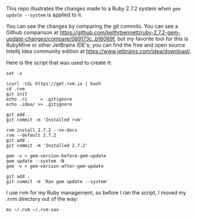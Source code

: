 This repo illustrates the changes made to a Ruby 2.7.2 system when `gem update --system` is applied to it.

You can see the changes by comparing the git commits. You can see a Github comparison at https://github.com/keithrbennett/ruby-2.7.2-gem-update-changes/compare/069173c..b16089f, but my favorite tool for this is RubyMine or other JetBrains IDE's; you can find the free and open source Intellij Idea community edition at https://www.jetbrains.com/idea/download/.

Here is the script that was used to create it:

```
set -x
 
\curl -sSL https://get.rvm.io | bash
cd .rvm
git init
echo .ri     > .gitignore
echo .idea/ >> .gitignore

git add .
git commit -m 'Installed rvm'

rvm install 2.7.2 --no-docs
rvm --default 2.7.2
git add .
git commit -m 'Installed 2.7.2'

gem -v > gem-version-before-gem-update
gem update --system -N
gem -v > gem-version-after-gem-update

git add .
git commit -m 'Ran gem update --system'
```

I use rvm for my Ruby management, so before I ran the script, I moved my .rvm directory out of the way:

`mv ~/.rvm ~/.rvm-sav`
